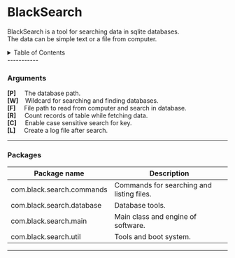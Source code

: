 # BlackSearch
BlackSearch is a tool for searching data in sqlite databases. </br>
The data can be simple text or a file from computer.

<details>
  <summary>Table of Contents</summary>
  <ul>
    <li><a href="#BlackSearch">BlackSearch</a></li>
    <li><a href="#Arguments">Arguments</a></li>
    <li><a href="#Packages">Packages</a></li>
  </ul>
</details>
-----------

### Arguments
**[P]**  &nbsp;&nbsp;&nbsp; The database path.  </br>
**[W]**  &nbsp;&nbsp; Wildcard for searching and finding databases. </br>
**[F]**  &nbsp;&nbsp;&nbsp; File path to read from computer and search in database. </br>
**[R]**  &nbsp;&nbsp;&nbsp; Count records of table while fetching data. </br>
**[C]**  &nbsp;&nbsp;&nbsp; Enable case sensitive search for key. </br>
**[L]**  &nbsp;&nbsp;&nbsp; Create a log file after search. </br>

-----------
### Packages
Package name | Description
------------ | ------------
com.black.search.commands | Commands for searching and listing files.
com.black.search.database | Database tools.
com.black.search.main | Main class and engine of software.
com.black.search.util | Tools and boot system.
-----------
